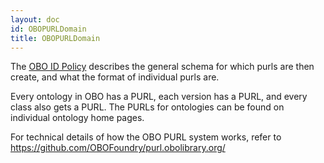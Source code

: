 ```yaml
---
layout: doc
id: OBOPURLDomain
title: OBOPURLDomain
---
```


The [OBO ID Policy](https://obofoundry.org/id_policy.shtml) describes the general schema for which purls are then create, and what the format of individual purls are.

Every ontology in OBO has a PURL, each version has a PURL, and every class also gets a PURL. The PURLs for ontologies can be found on individual ontology home pages.

For technical details of how the OBO PURL system works, refer to https://github.com/OBOFoundry/purl.obolibrary.org/
